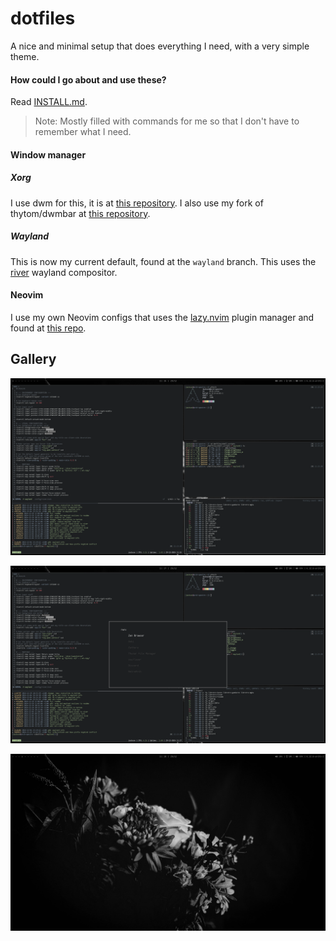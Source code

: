 # dotfiles
A nice and minimal setup that does everything I need, with a very simple theme.

#### How could I go about and use these?
Read [INSTALL.md](https://github.com/jumpyjacko/dotfiles/blob/main/INSTALL.md).
> Note: Mostly filled with commands for me so that I don't have to remember what I need.

#### Window manager
##### Xorg
I use dwm for this, it is at [this repository](https://github.com/jumpyjacko/dwm).
I also use my fork of thytom/dwmbar at [this repository](https://github.com/jumpyjacko/dwmbar).

##### Wayland
This is now my current default, found at the `wayland` branch. This uses the [river](https://codeberg.org/river/river) wayland compositor.

#### Neovim
I use my own Neovim configs that uses the [lazy.nvim](https://github.com/folke/lazy.nvim) plugin manager and found at [this repo](https://github.com/jumpyjacko/nvim).

## Gallery
![desktop_tiled](./images/wayland_desktop.png)

![desktop_launcher](./images/wayland_tofi.png)

![desktop](./images/wayland_blank_desktop.png)
